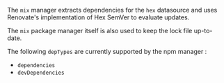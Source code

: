 The `mix` manager extracts dependencies for the `hex` datasource and uses Renovate's implementation of Hex SemVer to evaluate updates.

The `mix` package manager itself is also used to keep the lock file up-to-date.

The following `depTypes` are currently supported by the npm manager :

- `dependencies`
- `devDependencies`
